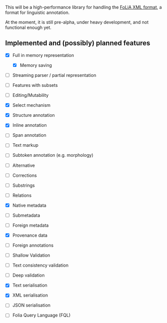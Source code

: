 This will be a high-performance library for handling the [FoLiA XML format](https://proycon.github.io/folia), a format for linguistic annotation.

At the moment, it is  still pre-alpha, under heavy development, and not functional enough yet.

## Implemented and (possibly) planned features

* [x] Full in memory representation
    * [x] Memory saving
* [ ] Streaming parser / partial representation
* [ ] Features with subsets
* [ ] Editing/Mutability

* [x] Select mechanism


* [x] Structure annotation
* [x] Inline annotation
* [ ] Span annotation
* [ ] Text markup
* [ ] Subtoken annotation (e.g. morphology)
* [ ] Alternative
* [ ] Corrections
* [ ] Substrings
* [ ] Relations

* [x] Native metadata
* [ ] Submetadata
* [ ] Foreign metadata
* [x] Provenance data
* [ ] Foreign annotations

* [ ] Shallow Validation
* [ ] Text consistency validation
* [ ] Deep validation

* [x] Text serialisation
* [x] XML serialisation
* [ ] JSON serialisation

* [ ] Folia Query Language (FQL)
